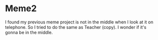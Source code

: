 # Meme2
I found my previous meme project is not in the middle when I look at it on telephone. So I tried to do the same as Teacher (copy). I wonder if it's gonna be in the middle.
